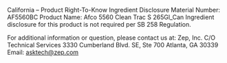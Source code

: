  
 
 
California – Product Right-To-Know Ingredient Disclosure 
Material Number: AF5560BC 
Product Name: Afco 5560 Clean Trac S 265Gl_Can 
Ingredient disclosure for this product is not required per SB 258 Regulation. 
 
For additional information or question, please contact us at: 
Zep, Inc. 
C/O Technical Services 
3330 Cumberland Blvd. SE, Ste 700 
Atlanta, GA 30339 
Email: asktech@zep.com 
 
 
 
 
